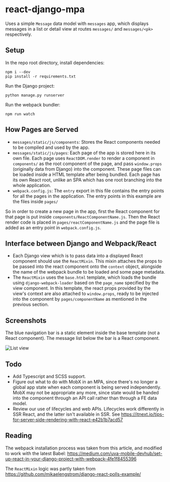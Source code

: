 # react-django-mpa

Uses a simple `Message` data model with `messages` app, which displays messages in a list or detail view at routes `messages/` and `messages/<pk>` respectively. 

## Setup
In the repo root directory, install dependencies:
```
npm i --dev
pip install -r requirements.txt
```

Run the Django project:
```
python manage.py runserver
```

Run the webpack bundler:
```
npm run watch
```

## How Pages are Served

* `messages/static/js/components`: Stores the React components needed to be compiled and used by the app.
* `messages/static/js/pages`: Each page of the app is stored here in its own file. Each page uses `ReactDOM.render` to render a component in `components/` as the root component of the page, and pass `window.props` (originally data from Django) into the component. These page files can be loaded inside a HTML template after being bundled. Each page has its own React root, unlike an SPA which has one root branching into the whole application.
* `webpack.config.js`: The `entry` export in this file contains the entry points for all the pages in the application. The entry points in this example are the files inside `pages/`

So in order to create a new page in the app, first the React component for that page is put inside `components/ReactComponentName.js`. Then the React render code is placed in `pages/reactComponentName.js` and the page file is added as an entry point in `webpack.config.js`.

## Interface between Django and Webpack/React

* Each Django view which is to pass data into a displayed React component should use the `ReactMixin`. This mixin attaches the props to be passed into the react component onto the `context` object, alongside the name of the webpack bundle to be loaded and some page metadata. 
* The `ReactMixin` uses the `base.html` template, which loads the bundle using `django-webpack-loader` based on the `page_name` specified by the view component. In this template, the react props provided by the view's context are also attached to `window.props`, ready to be injected into the component by `pages/componentName` as mentioned in the previous section.

## Screenshots
The blue navigation bar is a static element inside the base template (not a React component). The message list below the bar is a React component.

![List view](https://i.imgur.com/IrWxTe1.png)

## Todo
* Add Typescript and SCSS support.
* Figure out what to do with MobX in an MPA, since there's no longer a global app state when each component is being served independently. MobX may not be appropriate any more, since state would be handed into the component through an API call rather than through a FE data model.
* Review our use of lifecycles and web APIs. Lifecycles work differently in SSR React, and the latter isn't available in SSR. See https://itnext.io/tips-for-server-side-rendering-with-react-e42b1b7acd57


## Reading

The webpack installation process was taken from this article, and modified to work with the latest Babel:
https://medium.com/uva-mobile-devhub/set-up-react-in-your-django-project-with-webpack-4fe1f8455396

The `ReactMixin` logic was partly taken from
https://github.com/mikaelengstrom/django-react-polls-example/

